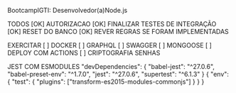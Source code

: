 BootcampIGTI: Desenvolvedor(a)Node.js

TODOS
[OK] AUTORIZACAO
[OK]  FINALIZAR TESTES DE INTEGRAÇÃO
[OK] RESET DO BANCO
[OK]  REVER REGRAS SE FORAM IMPLEMENTADAS

EXERCITAR
[ ] DOCKER
[ ] GRAPHQL
[ ] SWAGGER
[ ] MONGOOSE
[ ] DEPLOY COM ACTIONS
[ ] CRIPTOGRAFIA SENHAS

JEST COM ESMODULES
"devDependencies": {
    "babel-jest": "^27.0.6",
    "babel-preset-env": "^1.7.0",
    "jest": "^27.0.6",
    "supertest": "^6.1.3"
  }
{
  "env": {
    "test": {
      "plugins": ["transform-es2015-modules-commonjs"]
    }
  }
}
